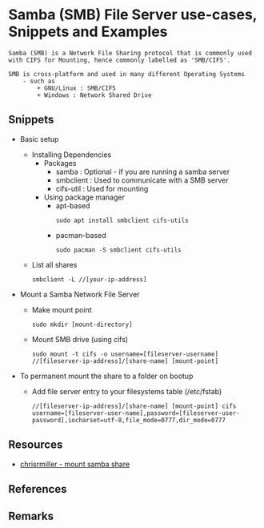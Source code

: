 # Samba (SMB) File Server use-cases, Snippets and Examples

```
Samba (SMB) is a Network File Sharing protocol that is commonly used with CIFS for Mounting, hence commonly labelled as 'SMB/CIFS'.

SMB is cross-platform and used in many different Operating Systems
    - such as
        + GNU/Linux : SMB/CIFS
        + Windows : Network Shared Drive
```

## Snippets
- Basic setup
    - Installing Dependencies
        - Packages
            + samba     : Optional - if you are running a samba server
            + smbclient : Used to communicate with a SMB server
            + cifs-util : Used for mounting
        - Using package manager
            - apt-based
                ```console
                sudo apt install smbclient cifs-utils
                ```
            - pacman-based
                ```console
                sudo pacman -S smbclient cifs-utils
                ```
    - List all shares
        ```console
        smbclient -L //[your-ip-address]
        ```

- Mount a Samba Network File Server
    - Make mount point
        ```console
        sudo mkdir [mount-directory]
        ```
    - Mount SMB drive (using cifs)
        ```console
        sudo mount -t cifs -o username=[fileserver-username] //[fileserver-ip-address]/[share-name] [mount-point]
        ```

- To permanent mount the share to a folder on bootup
    - Add file server entry to your filesystems table (/etc/fstab)
        ```console
        //[fileserver-ip-address]/[share-name] [mount-point] cifs username=[fileserver-user-name],password=[fileserver-user-password],iocharset=utf-8,file_mode=0777,dir_mode=0777
        ```

## Resources
+ [chrisrmiller - mount samba share](https://www.chrisrmiller.com/mount-samba-share-in-ubuntu/)

## References

## Remarks

